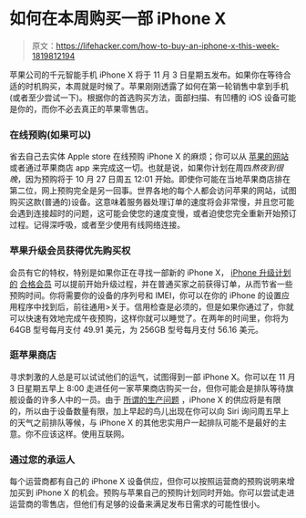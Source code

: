 # 如何在本周购买一部 iPhone X

> 原文：<https://lifehacker.com/how-to-buy-an-iphone-x-this-week-1819812194>

苹果公司的千元智能手机 iPhone X 将于 11 月 3 日星期五发布。如果你在等待合适的时机购买，本周就是时候了。苹果刚刚透露了如何在第一轮销售中拿到手机(或者至少尝试一下)。根据你的首选购买方法，面部扫描、有凹槽的 iOS 设备可能是你的，而你不必去真正的苹果零售店。



### **在线预购(如果可以)**

省去自己去实体 Apple store 在线预购 iPhone X 的麻烦；你可以从 [苹果的网站](https://www.apple.com/iphone/) 或者通过苹果商店 app 来完成这一切。也就是说，如果你计划在周四*熬夜到很晚*，因为预购将于 10 月 27 日周五 12:01 开始。即使你可能在当地苹果商店排在第二位，网上预购完全是另一回事。世界各地的每个人都会访问苹果的网站，试图购买这款(普通的)设备。这意味着服务器处理订单的速度将会非常慢，并且您可能会遇到连接超时的问题，这可能会使您的速度变慢，或者迫使您完全重新开始预订过程。记得深呼吸，或者至少使用有线网络连接。

### **苹果升级会员获得优先购买权**

会员有它的特权，特别是如果你正在寻找一部新的 iPhone X， [iPhone 升级计划的](https://www.apple.com/shop/iphone/iphone-upgrade-program) [合格会员](https://secure2.store.apple.com/shop/eligibility/upgradeEligibilitySignInOptions) 可以提前开始升级过程，并在普通买家之前获得订单，从而节省一些预购时间。你将需要你的设备的序列号和 IMEI，你可以在你的 iPhone 的设置应用程序中找到后，前往通用>关于。信用检查是必须的，但是如果你通过了，你就可以快速有效地完成午夜预购，这样你就可以睡觉了。在两年的时间里，你将为 64GB 型号每月支付 49.91 美元，为 256GB 型号每月支付 56.16 美元。

### **逛苹果商店**

寻求刺激的人总是可以试试他们的运气，试图得到一部 iPhone X。你可以在 11 月 3 日星期五早上 8:00 走进任何一家苹果商店购买一台，但你可能会是排队等待旗舰设备的许多人中的一员。由于 [所谓的生产问题](https://www.theverge.com/2017/10/24/16533288/iphone-x-apple-shipping-problems-half-2017) ，iPhone X 的供应将是有限的，所以由于设备数量有限，加上早起的鸟儿出现在你可以向 Siri 询问周五早上的天气之前排队等候，与 iPhone X 的其他忠实用户一起排队可能不是最好的主意。你不应该这样。使用互联网。

### **通过您的承运人**

每个运营商都有自己的 iPhone X 设备供应，但你可以按照运营商的预购说明来增加买到 iPhone X 的机会。预购与苹果自己的预购计划同时开始。你可以尝试走进运营商的零售店，但他们有足够的设备来满足发布日需求的可能性很小。